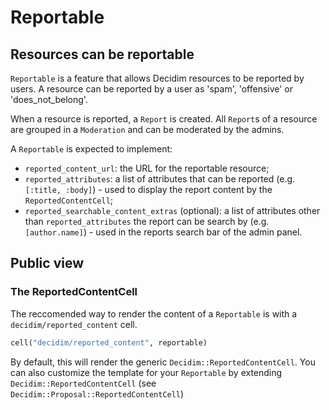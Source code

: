 # Reportable

## Resources can be reportable

`Reportable` is a feature that allows Decidim resources to be reported by users.
A resource can be reported by a user as 'spam', 'offensive' or 'does_not_belong'.

When a resource is reported, a `Report` is created. All `Report`s of a resource are grouped in a `Moderation` and can be moderated by the admins.

A `Reportable` is expected to implement:

- `reported_content_url`: the URL for the reportable resource;
- `reported_attributes`: a list of attributes that can be reported (e.g. `[:title, :body]`) - used to display the report content by the `ReportedContentCell`;
- `reported_searchable_content_extras` (optional): a list of attributes other than `reported_attributes` the report can be search by (e.g. `[author.name]`) - used in the reports search bar of the admin panel.

## Public view

### The ReportedContentCell

The reccomended way to render the content of a `Reportable` is with a `decidim/reported_content` cell.

```ruby
cell("decidim/reported_content", reportable)
```

By default, this will render the generic `Decidim::ReportedContentCell`.
You can also customize the template for your `Reportable` by extending `Decidim::ReportedContentCell` (see `Decidim::Proposal::ReportedContentCell`)
